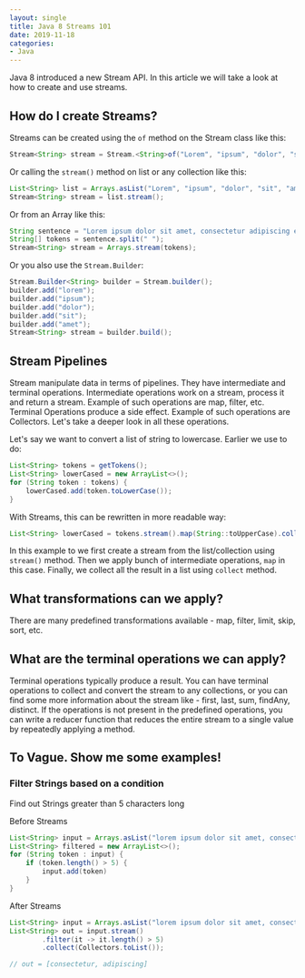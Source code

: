 ```yaml
---
layout: single
title: Java 8 Streams 101
date: 2019-11-18
categories:
- Java
---
```


Java 8 introduced a new Stream API. In this article we will take a look at how to create and use streams.

## How do I create Streams?
Streams can be created using the `of` method on the Stream class like this:
```java
Stream<String> stream = Stream.<String>of("Lorem", "ipsum", "dolor", "sit", "amet");
```

Or calling the `stream()` method on list or any collection like this:
```java
List<String> list = Arrays.asList("Lorem", "ipsum", "dolor", "sit", "amet");
Stream<String> stream = list.stream();
````

Or from an Array like this:
```java
String sentence = "Lorem ipsum dolor sit amet, consectetur adipiscing elit";
String[] tokens = sentence.split(" ");
Stream<String> stream = Arrays.stream(tokens);
```

Or you also use the `Stream.Builder`:
```java
Stream.Builder<String> builder = Stream.builder();
builder.add("lorem");
builder.add("ipsum");
builder.add("dolor");
builder.add("sit");
builder.add("amet");
Stream<String> stream = builder.build();
```

## Stream Pipelines

Stream manipulate data in terms of pipelines. They have intermediate and terminal operations. Intermediate operations work on a stream, process it and return a stream. Example of such operations are map, filter, etc. Terminal Operations produce a side effect. Example of such operations are Collectors. Let's take a deeper look in all these operations.

Let's say we want to convert a list of string to lowercase. Earlier we use to do:
```java
List<String> tokens = getTokens();
List<String> lowerCased = new ArrayList<>();
for (String token : tokens) {
    lowerCased.add(token.toLowerCase());
}
```

With Streams, this can be rewritten in more readable way:

```java
List<String> lowerCased = tokens.stream().map(String::toUpperCase).collect(Collectors.toList());
```
In this example to we first create a stream from the list/collection using `stream()` method. Then we apply bunch of intermediate operations, `map` in this case. Finally, we collect all the result in a list using `collect` method.

## What transformations can we apply?
There are many predefined transformations available - map, filter, limit, skip, sort, etc.

## What are the terminal operations we can apply?
Terminal operations typically produce a result. You can have terminal operations to collect and convert the stream to any collections, or you can find some more information about the stream like - first, last, sum, findAny, distinct. If the operations is not present in the predefined operations, you can write a reducer function that reduces the entire stream to a single value by repeatedly applying a method.

## To Vague. Show me some examples!

### Filter Strings based on a condition

Find out Strings greater than 5 characters long

Before Streams
```java
List<String> input = Arrays.asList("lorem ipsum dolor sit amet, consectetur adipiscing elit".split(" "));
List<String> filtered = new ArrayList<>();
for (String token : input) {
    if (token.length() > 5) {
        input.add(token)
    }
}
```

After Streams
```java
List<String> input = Arrays.asList("lorem ipsum dolor sit amet, consectetur adipiscing elit".split(" "));
List<String> out = input.stream()
        .filter(it -> it.length() > 5)
        .collect(Collectors.toList());

// out = [consectetur, adipiscing]
```